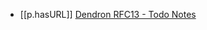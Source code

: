 


- [[p.hasURL]] [Dendron RFC13 - Todo Notes](https://wiki.dendron.so/notes/716e2699-42e1-44bd-9b97-124f03173ddc.html)


